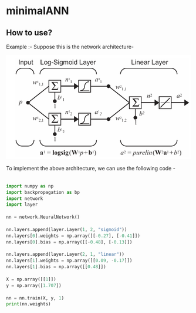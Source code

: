 # minimalANN

## How to use?

Example :-
Suppose this is the network architecture-

![Network architecture](assets/image.png)

To implement the above architecture, we can use the following code -

```python

import numpy as np
import backpropagation as bp
import network
import layer

nn = network.NeuralNetwork()

nn.layers.append(layer.Layer(1, 2, "sigmoid"))
nn.layers[0].weights = np.array([[-0.27], [-0.41]])
nn.layers[0].bias = np.array([[-0.48], [-0.13]])

nn.layers.append(layer.Layer(2, 1, "linear"))
nn.layers[1].weights = np.array([[0.09, -0.17]])
nn.layers[1].bias = np.array([[0.48]])

X = np.array([[1]])
y = np.array([1.707])

nn = nn.train(X, y, 1)
print(nn.weights)
```
